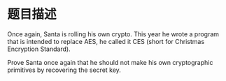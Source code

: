 # 题目描述

Once again, Santa is rolling his own crypto. This year he wrote a program that is intended to replace AES, he called it CES (short for Christmas Encryption Standard).

Prove Santa once again that he should not make his own cryptographic primitives by recovering the secret key.
